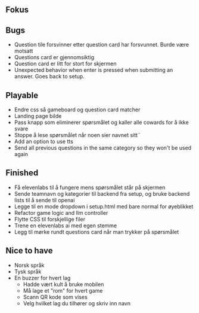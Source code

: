 ## Fokus

## Bugs
- Question tile forsvinner etter question card har forsvunnet. Burde være motsatt
- Questions card er gjennomsiktig
- Question card er litt for stort for skjermen
- Unexpected behavior when enter is pressed when submitting an answer. Goes back to setup.

## Playable
- Endre css så gameboard og question card matcher
- Landing page bilde
- Pass knapp som eliminerer spørsmålet og kaller alle cowards for å ikke svare
- Stoppe å lese spørsmålet når noen sier navnet sitt¨
- Add an option to use tts
- Send all previous questions in the same category so they won't be used again

## Finished
- Få elevenlabs til å fungere mens spørsmålet står på skjermen
- Sende teamnavn og kategorier til backend fra setup, og bruke backend lists til å sende til openai
- Legge til en mode dropdown i setup.html med bare normal for øyeblikket
- Refactor game logic and llm controller
- Flytte CSS til forskjellige filer
- Trene en elevenlabs ai med egen stemme
- Legg til mørke rundt questions card når man trykker på spørsmålet


## Nice to have
- Norsk språk
- Tysk språk
- En buzzer for hvert lag
    - Hadde vært kult å bruke mobilen
    - Må lage et "rom" for hvert game
    - Scann QR kode som vises
    - Velg hvilket lag du tilhører og skriv inn navn
